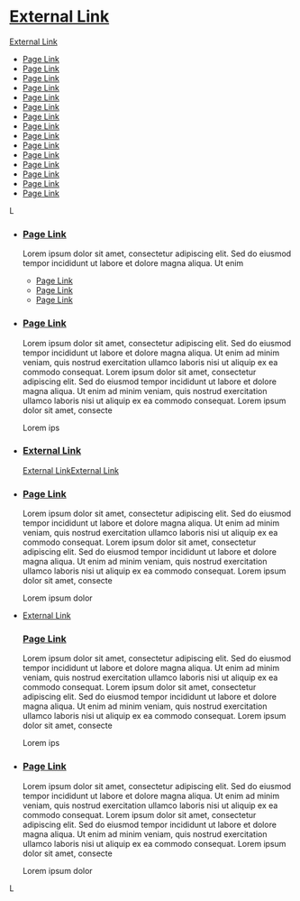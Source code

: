 [External Link](https://example.com/external-link)
==================================================

[External Link](https://example.com/external-link)

*   [Page Link](/placeholder-page "S&P/TSX")
*   [Page Link](/placeholder-page "S&P 500")
*   [Page Link](/placeholder-page "DOW")
*   [Page Link](/placeholder-page "CAD/USD")
*   [Page Link](/placeholder-page "CRUDE OIL")
*   [Page Link](/placeholder-page "Bitcoin CAD")
*   [Page Link](/placeholder-page "CMC Crypto 200")
*   [Page Link](/placeholder-page "GOLD FUTURES")
*   [Page Link](/placeholder-page "RUSSELL 2000")
*   [Page Link](/placeholder-page "10-Yr Bond")
*   [Page Link](/placeholder-page "NASDAQ")
*   [Page Link](/placeholder-page "VOLATILITY")
*   [Page Link](/placeholder-page "FTSE")
*   [Page Link](/placeholder-page "NIKKEI 225")
*   [Page Link](/placeholder-page "CAD/EUR")

L

*   ### [Page Link](/placeholder-page)
    
    Lorem ipsum dolor sit amet, consectetur adipiscing elit. Sed do eiusmod tempor incididunt ut labore et dolore magna aliqua. Ut enim
    
    *   [Page Link](/placeholder-page)
    *   [Page Link](/placeholder-page)
    *   [Page Link](/placeholder-page)
    
*   ### [Page Link](/placeholder-page)
    
    Lorem ipsum dolor sit amet, consectetur adipiscing elit. Sed do eiusmod tempor incididunt ut labore et dolore magna aliqua. Ut enim ad minim veniam, quis nostrud exercitation ullamco laboris nisi ut aliquip ex ea commodo consequat. Lorem ipsum dolor sit amet, consectetur adipiscing elit. Sed do eiusmod tempor incididunt ut labore et dolore magna aliqua. Ut enim ad minim veniam, quis nostrud exercitation ullamco laboris nisi ut aliquip ex ea commodo consequat. Lorem ipsum dolor sit amet, consecte
    
    Lorem ips
    
*   ### [External Link](https://example.com/external-link)
    
    [External Link](https://example.com/external-link)[External Link](https://example.com/external-link)
    
    [](/placeholder-page)
    
*   ### [Page Link](/placeholder-page)
    
    Lorem ipsum dolor sit amet, consectetur adipiscing elit. Sed do eiusmod tempor incididunt ut labore et dolore magna aliqua. Ut enim ad minim veniam, quis nostrud exercitation ullamco laboris nisi ut aliquip ex ea commodo consequat. Lorem ipsum dolor sit amet, consectetur adipiscing elit. Sed do eiusmod tempor incididunt ut labore et dolore magna aliqua. Ut enim ad minim veniam, quis nostrud exercitation ullamco laboris nisi ut aliquip ex ea commodo consequat. Lorem ipsum dolor sit amet, consecte
    
    Lorem ipsum dolor
    
*   [External Link](https://example.com/external-link)
    
    ### [Page Link](/placeholder-page)
    
    Lorem ipsum dolor sit amet, consectetur adipiscing elit. Sed do eiusmod tempor incididunt ut labore et dolore magna aliqua. Ut enim ad minim veniam, quis nostrud exercitation ullamco laboris nisi ut aliquip ex ea commodo consequat. Lorem ipsum dolor sit amet, consectetur adipiscing elit. Sed do eiusmod tempor incididunt ut labore et dolore magna aliqua. Ut enim ad minim veniam, quis nostrud exercitation ullamco laboris nisi ut aliquip ex ea commodo consequat. Lorem ipsum dolor sit amet, consecte
    
    Lorem ips
    
*   ### [Page Link](/placeholder-page)
    
    Lorem ipsum dolor sit amet, consectetur adipiscing elit. Sed do eiusmod tempor incididunt ut labore et dolore magna aliqua. Ut enim ad minim veniam, quis nostrud exercitation ullamco laboris nisi ut aliquip ex ea commodo consequat. Lorem ipsum dolor sit amet, consectetur adipiscing elit. Sed do eiusmod tempor incididunt ut labore et dolore magna aliqua. Ut enim ad minim veniam, quis nostrud exercitation ullamco laboris nisi ut aliquip ex ea commodo consequat. Lorem ipsum dolor sit amet, consecte
    
    Lorem ipsum dolor
    

L